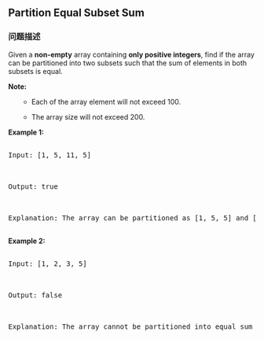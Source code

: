 ## Partition Equal Subset Sum  
### 问题描述
Given a **non-empty** array containing **only positive integers**, find if the array can be partitioned into two subsets such that the sum of elements in both subsets is equal.


**Note:**<br />
<ol>
- Each of the array element will not exceed 100.
- The array size will not exceed 200.
</ol>


**Example 1:**
<pre>
Input: [1, 5, 11, 5]

Output: true

Explanation: The array can be partitioned as [1, 5, 5] and [11].
</pre>


**Example 2:**
<pre>
Input: [1, 2, 3, 5]

Output: false

Explanation: The array cannot be partitioned into equal sum subsets.
</pre>

